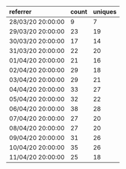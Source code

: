| referrer          | count | uniques |
| :---------------- | :---- | :------ |
| 28/03/20 20:00:00 | 9     | 7       |
| 29/03/20 20:00:00 | 23    | 19      |
| 30/03/20 20:00:00 | 17    | 14      |
| 31/03/20 20:00:00 | 22    | 20      |
| 01/04/20 20:00:00 | 21    | 16      |
| 02/04/20 20:00:00 | 29    | 18      |
| 03/04/20 20:00:00 | 29    | 21      |
| 04/04/20 20:00:00 | 33    | 27      |
| 05/04/20 20:00:00 | 32    | 22      |
| 06/04/20 20:00:00 | 38    | 28      |
| 07/04/20 20:00:00 | 27    | 20      |
| 08/04/20 20:00:00 | 27    | 20      |
| 09/04/20 20:00:00 | 31    | 26      |
| 10/04/20 20:00:00 | 35    | 26      |
| 11/04/20 20:00:00 | 25    | 18      |
